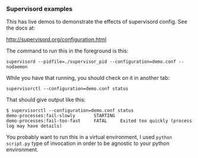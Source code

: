 ### Supervisord examples

This has live demos to demonstrate the effects of supervisord config.
See the docs at:

http://supervisord.org/configuration.html

The command to run this in the foreground is this:

```
supervisord --pidfile=./supervisor_pid --configuration=demo.conf --nodaemon
```

While you have that running, you should check on it in another tab:

```
supervisorctl --configuration=demo.conf status
```

That should give output like this:

```
$ supervisorctl --configuration=demo.conf status
demo-processes:fail-slowly       STARTING  
demo-processes:fail-too-fast     FATAL     Exited too quickly (process log may have details)
```

You probably want to run this in a virtual environment, I used `python script.py`
type of invocation in order to be agnostic to your python environment.
